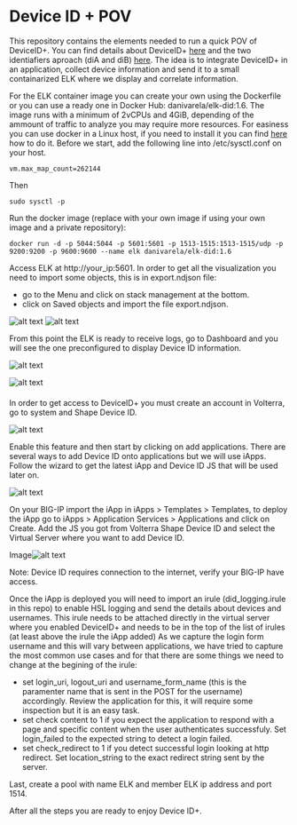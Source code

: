 # Device ID + POV

This repository contains the elements needed to run a quick POV of DeviceID+. You can find details about DeviceID+ [here](https://f5cloudservices.zendesk.com/hc/en-us/articles/360058428514-About-F5-Device-ID-)  and the two identiafiers aproach (diA and diB) [here](https://f5cloudservices.zendesk.com/hc/en-us/articles/360060250913). 
The idea is to integrate DeviceID+ in an application, collect device information and send it to a small containarized ELK where we display and correlate information.

For the ELK container image you can create your own using the Dockerfile or you can use a ready one in Docker Hub: danivarela/elk-did:1.6. The image runs with a minimum of 2vCPUs and 4GiB, depending of the ammount of traffic to analyze you may require more resources. For easiness you can use docker in a Linux host, if you need to install it you can find [here](https://docs.docker.com/engine/install/) how to do it. 
Before we start, add the following line into /etc/sysctl.conf on your host.
```
vm.max_map_count=262144
```
Then
```
sudo sysctl -p
````

Run the docker image (replace with your own image if using your own image and a private repository):
````
docker run -d -p 5044:5044 -p 5601:5601 -p 1513-1515:1513-1515/udp -p 9200:9200 -p 9600:9600 --name elk danivarela/elk-did:1.6
````

Access ELK at http://your_ip:5601. In order to get all the visualization you need to import some objects, this is in export.ndjson file:

 - go to the Menu and click on stack management at the bottom.
 - click on Saved objects and import the file export.ndjson.

![alt text](https://github.com/danvarelajar/deviceid-repo/blob/main/Images/kibana_menu.png?raw=true) ![alt text](https://github.com/danvarelajar/deviceid-repo/blob/main/Images/kibana_stack_mgmt_index_patterns.png?raw=true)

 From this point the ELK is ready to receive logs, go to Dashboard and you will see the one preconfigured to display Device ID information.

![alt text](https://github.com/danvarelajar/deviceid-repo/blob/main/Images/menu_dashboard.png?raw=true) 

![alt text](https://github.com/danvarelajar/deviceid-repo/blob/main/Images/dashboard.png?raw=true) 

 ####

In order to get access to DeviceID+ you must create an account in Volterra, go to system and Shape Device ID.

![alt text](https://github.com/danvarelajar/deviceid-repo/blob/main/Images/volterra_device_ID.png?raw=true)

Enable this feature and then start by clicking on add applications. There are several ways to add Device ID onto applications but we will use iApps. Follow the wizard to get the latest iApp and Device ID JS that will be used later on.

![alt text](https://github.com/danvarelajar/deviceid-repo/blob/main/Images/did_wizard.png?raw=true)

On your BIG-IP import the iApp in iApps > Templates > Templates, to deploy the iApp go to iApps > Application Services > Applications and click on Create. Add the JS you got from Volterra Shape Device ID and select the Virtual Server where you want to add Device ID.

Image![alt text](https://github.com/danvarelajar/deviceid-repo/blob/main/Images/iapp_screenshot.png?raw=true)

Note: Device ID requires connection to the internet, verify your BIG-IP have access.

Once the iApp is deployed you will need to import an irule (did_logging.irule in this repo) to enable HSL logging and send the details about devices and usernames. This irule needs to be attached directly in the virtual server where you enabled DeviceID+ and needs to be in the top of the list of irules (at least above the irule the iApp added) As we capture the login form username and this will vary between applications, we have tried to capture the most common use cases and for that there are some things we need to change at the begining of the irule:

 - set login_uri, logout_uri and username_form_name (this is the paramenter name that is sent in the POST for the username) accordingly. Review the application for this, it will require some inspection but it is an easy task.
 - set check content to 1 if you expect the application to respond with a page and specific content when the user authenticates successfuly. Set login_failed to the expected string to detect a login failed.
 - set check_redirect to 1 if you detect successful login looking at http redirect. Set location_string to the exact redirect string sent by the server.

 Last, create a pool with name ELK and member ELK ip address and port 1514.

 After all the steps you are ready to enjoy Device ID+.



